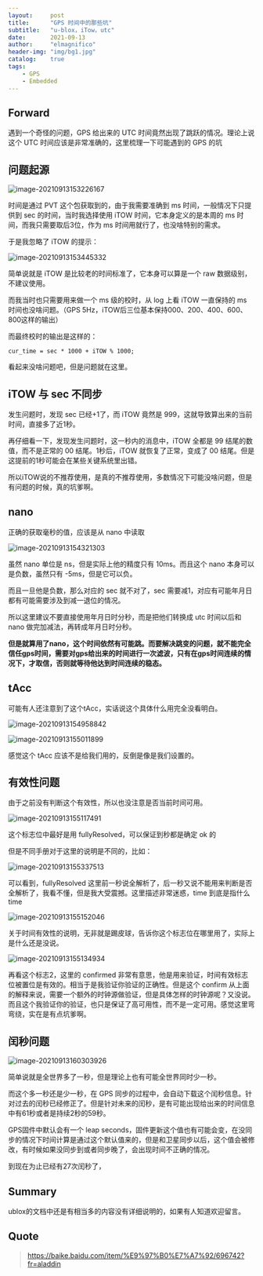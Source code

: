 ```yaml
---
layout:     post
title:      "GPS 时间中的那些坑"
subtitle:   "u-blox，iTow，utc"
date:       2021-09-13
author:     "elmagnifico"
header-img: "img/bg1.jpg"
catalog:    true
tags:
    - GPS
    - Embedded
---
```


## Forward

遇到一个奇怪的问题，GPS 给出来的 UTC 时间竟然出现了跳跃的情况。理论上说这个 UTC 时间应该是非常准确的，这里梳理一下可能遇到的 GPS 的坑



## 问题起源

![image-20210913153226167](https://i.loli.net/2021/09/13/y7IoO1GYES3XNbP.png)

时间是通过 PVT 这个包获取到的，由于我需要准确到 ms 时间，一般情况下只提供到 sec 的时间，当时我选择使用 iTOW 时间，它本身定义的是本周的 ms 时间，而我只需要取后3位，作为 ms 时间用就行了，也没啥特别的需求。

于是我忽略了 iTOW 的提示：

![image-20210913153445332](https://i.loli.net/2021/09/13/ZvWOgydpXJURswq.png)

简单说就是 iTOW 是比较老的时间标准了，它本身可以算是一个 raw 数据级别，不建议使用。

而我当时也只需要用来做一个 ms 级的校时，从 log 上看 iTOW 一直保持的 ms 时间也没啥问题。（GPS 5Hz，iTOW后三位基本保持000、200、400、600、800这样的输出）

而最终校时的输出是这样的：

```
cur_time = sec * 1000 + iTOW % 1000;
```

看起来没啥问题吧，但是问题就在这里。



## iTOW 与 sec 不同步

发生问题时，发现 sec 已经+1了，而 iTOW 竟然是 999，这就导致算出来的当前时间，直接多了近1秒。

再仔细看一下，发现发生问题时，这一秒内的消息中，iTOW 全都是 99 结尾的数值，而不是正常的 00 结尾。1秒后，iTOW 就恢复了正常，变成了 00 结尾。但是这提前的1秒可能会在某些关键系统里出错。

所以iTOW说的不推荐使用，是真的不推荐使用，多数情况下可能没啥问题，但是有问题的时候，真的坑爹啊。



## nano

正确的获取毫秒的值，应该是从 nano 中读取

![image-20210913154321303](https://i.loli.net/2021/09/13/3NpcPKwqJRF54xh.png)

虽然 nano 单位是 ns，但是实际上他的精度只有 10ms。而且这个 nano 本身可以是负数，虽然只有 -5ms，但是它可以负。

而且一旦他是负数，那么对应的 sec 就不对了，sec 需要减1，对应有可能年月日都有可能需要涉及到减一退位的情况。

所以这里建议不要直接使用年月日时分秒，而是把他们转换成 utc 时间以后和 nano 做完加减法，再转成年月日时分秒。



**但是就算用了nano，这个时间依然有可能跳。而要解决跳变的问题，就不能完全信任gps时间，需要对gps给出来的时间进行一次滤波，只有在gps时间连续的情况下，才取信，否则就等待他达到时间连续的稳态。**



## tAcc

可能有人还注意到了这个tAcc，实话说这个具体什么用完全没看明白。

![image-20210913154958842](https://i.loli.net/2021/09/13/3GPvWYwfmjX5UH2.png)

![image-20210913155011899](https://i.loli.net/2021/09/13/TDmOlJ9VCUPtnK2.png)

感觉这个 tAcc 应该不是给我们用的，反倒是像是我们设置的。



## 有效性问题

由于之前没有判断这个有效性，所以也没注意是否当前时间可用。

![image-20210913155117491](https://i.loli.net/2021/09/13/pScuV3bjWDEgUy5.png)

这个标志位中最好是用 fullyResolved，可以保证到秒都是确定 ok 的

但是不同手册对于这里的说明是不同的，比如：

![image-20210913155337513](https://i.loli.net/2021/09/13/3sdZPlbouxH4R5L.png)

可以看到，fullyResolved 这里前一秒说全解析了，后一秒又说不能用来判断是否全解析了，我看不懂，但是我大受震撼。这里描述非常迷惑，time 到底是指什么 time



![image-20210913155152046](https://i.loli.net/2021/09/13/DeVRkzBjScoX687.png)

关于时间有效性的说明，无非就是踢皮球，告诉你这个标志位在哪里用了，实际上是什么还是没说。



![image-20210913155134934](https://i.loli.net/2021/09/13/LqQ8XmDoMCEvhAc.png)

再看这个标志2，这里的 confirmed 非常有意思，他是用来验证，时间有效标志位被置位是有效的。相当于是我验证你验证的正确性。但是这个 confirm 从上面的解释来说，需要一个额外的时钟源做验证，但是具体怎样的时钟源呢？又没说。而且这个我验证你的验证，也只是保证了高可用性，而不是一定可用。感觉这里弯弯绕，实在是有点坑爹啊。



## 闰秒问题

![image-20210913160303926](https://i.loli.net/2021/09/13/kcPqoBhEHJlwKYx.png)

简单说就是全世界多了一秒，但是理论上也有可能全世界同时少一秒。

而这个多一秒还是少一秒，在 GPS 同步的过程中，会自动下载这个闰秒信息。针对过去的闰秒已经修正了。但是针对未来的闰秒，是有可能出现给出来的时间信息中有61秒或者是持续2秒的59秒。

GPS固件中默认会有一个 leap seconds，固件更新这个值也有可能会变，在没同步的情况下时间计算是通过这个默认值来的，但是和卫星同步以后，这个值会被修改，有时候如果没同步到或者同步晚了，会出现时间不正确的情况。

到现在为止已经有27次闰秒了，



## Summary

ublox的文档中还是有相当多的内容没有详细说明的，如果有人知道欢迎留言。



## Quote

>https://baike.baidu.com/item/%E9%97%B0%E7%A7%92/696742?fr=aladdin

